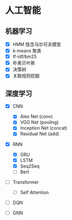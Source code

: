 # 人工智能

## 机器学习

* [x] HMM 隐含马尔可夫模型
* [x] k-means 聚类
* [x] tf-idf/bm25
* [x] 朴素贝叶斯
* [x] 决策树
* [x] 关联规则挖掘

## 深度学习

* [x] CNN
  * [x] Alex Net (conv)
  * [x] VGG Net (pooling)
  * [x] Inception Net (concat)
  * [x] Residual Net (add)
* [x] RNN
  * [x] GRU
  * [x] LSTM
  * [x] Seq2Seq
  * [ ] Bert
* [ ] Transformer
  * [ ] Self Attention
* [ ] DQN
* [ ] GNN


